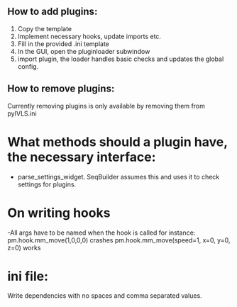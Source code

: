 ## How to add plugins:
1. Copy the template
2. Implement necessary hooks, update imports etc. 
3. Fill in the provided .ini template
4. In the GUI, open the pluginloader subwindow
4. import plugin, the loader handles basic checks and updates the global config.

## How to remove plugins:
Currently removing plugins is only available by removing them from pyIVLS.ini

# What methods should a plugin have, the necessary interface:
- parse_settings_widget. SeqBuilder assumes this and uses it to check settings for plugins. 

# On writing hooks
-All args have to be named when the hook is called
for instance:
pm.hook.mm_move(1,0,0,0) crashes
pm.hook.mm_move(speed=1, x=0, y=0, z=0) works


# ini file:
Write dependencies with no spaces and comma separated values.


